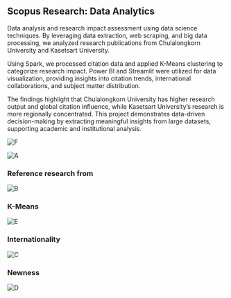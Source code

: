 ## **Scopus Research: Data Analytics**

Data analysis and research impact assessment using data science techniques. By leveraging data extraction, web scraping, and big data processing, we analyzed research publications from Chulalongkorn University and Kasetsart University.

Using Spark, we processed citation data and applied K-Means clustering to categorize research impact. Power BI and Streamlit were utilized for data visualization, providing insights into citation trends, international collaborations, and subject matter distribution.

The findings highlight that Chulalongkorn University has higher research output and global citation influence, while Kasetsart University’s research is more regionally concentrated. This project demonstrates data-driven decision-making by extracting meaningful insights from large datasets, supporting academic and institutional analysis.

![F](https://github.com/user-attachments/assets/44bb123b-85b7-4028-888e-ee08acc861a5)

![A](https://github.com/user-attachments/assets/cfff412f-6f49-4d0b-ad59-64caf8c3fc97)

### Reference research from
![B](https://github.com/user-attachments/assets/a385b2b3-6058-4eb9-9476-7127c98503eb)

### K-Means
![E](https://github.com/user-attachments/assets/00cbbb1c-207c-4919-8c39-2a9e2442bb0d)

### Internationality
![C](https://github.com/user-attachments/assets/7eb87fc9-2753-40dc-b1d3-0dbbc7045809)


### Newness
![D](https://github.com/user-attachments/assets/c95d9c8a-bc39-4813-b717-82cfa7edfd72)
